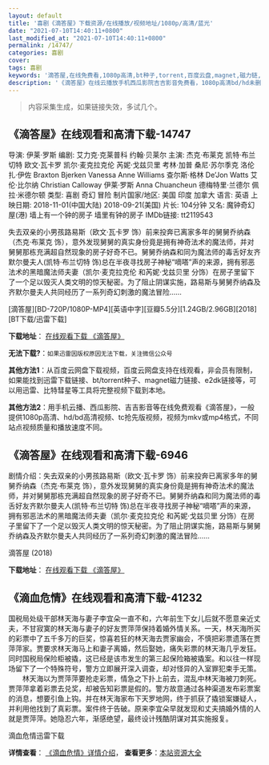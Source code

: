 ```yaml
---
layout: default
title: '喜剧《滴答屋》下载资源/在线播放/视频地址/1080p/高清/蓝光'
date: "2021-07-10T14:40:11+0800"
last_modified_at: "2021-07-10T14:40:11+0800"
permalink: /14747/
categories: 喜剧
cover:
tags: 喜剧
keywords: '滴答屋,在线免费看,1080p高清,bt种子,torrent,百度云盘,magnet,磁力链,迅雷下载资源'
description: '《滴答屋》在线云播放手机西瓜影院吉吉影音免费看，1080p高清bd/hd未删减完整版和tc抢先枪版，mkv/mp4格式，附带bt/torrent种子、magnet/磁力链、百度云盘、网盘资源迅雷下载链接'
---
```


>内容采集生成，如果链接失效，多试几个。


## 《滴答屋》在线观看和高清下载-14747

导演: 伊莱·罗斯 编剧: 艾力克·克莱普科 约翰·贝莱尔 主演: 杰克·布莱克 凯特·布兰切特 欧文·瓦卡罗 凯尔·麦克拉克伦 芮妮·戈兹贝里 考林·加普 桑尼·苏尔季克 洛伦扎·伊佐 Braxton Bjerken Vanessa Anne Williams 查尔斯·格林 De’Jon Watts 艾伦·比尔纳 Christian Calloway 伊莱·罗斯 Anna Chuancheun 德梅特里·兰德尔 佩拉·米德尔顿 类型: 喜剧 奇幻 冒险 制片国家/地区: 美国 印度 加拿大 语言: 英语 上映日期: 2018-11-01(中国大陆) 2018-09-21(美国) 片长: 104分钟 又名: 魔钟奇幻屋(港) 墙上有一个钟的房子 墙里有钟的房子 IMDb链接: tt2119543

失去双亲的小男孩路易斯（欧文·瓦卡罗 饰）前来投奔已离家多年的舅舅乔纳森（杰克·布莱克 饰），意外发现舅舅的真实身份竟是拥有神奇法术的魔法师，并对舅舅那栋充满超自然现象的房子好奇不已。舅舅乔纳森和同为魔法师的毒舌好友齐默尔曼夫人(凯特·布兰切特 饰)总在半夜寻找房子神秘“嘀嗒”声的来源，拥有邪恶法术的黑暗魔法师夫妻（凯尔·麦克拉克伦 和芮妮·戈兹贝里 分饰）在房子里留下了一个足以毁灭人类文明的惊天秘密。为了阻止阴谋实施，路易斯与舅舅乔纳森及齐默尔曼夫人共同经历了一系列奇幻刺激的魔法冒险……


[滴答屋][BD-720P/1080P-MP4][英语中字][豆瓣5.5分][1.24GB/2.96GB][2018][BT下载/迅雷下载]

**下载地址**： [在线观看下载 《滴答屋》](https://www.btdx8.com/torrent/ddw_2018.html) 


**无法下载?**：`如果迅雷因版权原因无法下载，关注微信公众号 `

**其他方法1**：从百度云网盘下载视频，百度云网盘支持在线观看，非会员有限制，如果能找到迅雷下载链接、bt/torrent种子、magnet磁力链接、e2dk链接等，可以用迅雷、比特彗星等工具将完整视频下载到本地。

**其他方法2**：用手机云播、西瓜影院、吉吉影音等在线免费观看《滴答屋》，一般提供1080p高清、hd/bd高清视频、tc抢先版视频，视频为mkv或mp4格式，不同站点视频质量和播放速度不同。


## 《滴答屋》在线观看和高清下载-6946

剧情介绍：失去双亲的小男孩路易斯（欧文·瓦卡罗 饰）前来投奔已离家多年的舅舅乔纳森（杰克·布莱克 饰），意外发现舅舅的真实身份竟是拥有神奇法术的魔法师，并对舅舅那栋充满超自然现象的房子好奇不已。舅舅乔纳森和同为魔法师的毒舌好友齐默尔曼夫人(凯特·布兰切特 饰)总在半夜寻找房子神秘“嘀嗒”声的来源，拥有邪恶法术的黑暗魔法师夫妻（凯尔·麦克拉克伦 和芮妮·戈兹贝里 分饰）在房子里留下了一个足以毁灭人类文明的惊天秘密。为了阻止阴谋实施，路易斯与舅舅乔纳森及齐默尔曼夫人共同经历了一系列奇幻刺激的魔法冒险……


滴答屋 (2018)

**下载地址**： [在线观看下载 《滴答屋》](https://www.btbtdy.me/btdy/dy14022.html) 


## 《滴血危情》在线观看和高清下载-41232

国税局处级干部林天海与妻子李宜朵一直不和，六年前生下女儿后就不愿意亲近丈夫，不甘寂寞的林天海与妻子的好友贾萍萍保持着婚外情关系。一天，林天海所买的彩票中了五千多万的巨奖，惊喜若狂的林天海去贾家幽会，不慎把彩票遗落在贾萍萍家。贾要求林天海马上和妻子离婚，然后娶她，痛失彩票的林天海几乎发狂。同时国税局保险柜被撬，这已经是该市发生的第三起保险箱被撬案。和以往一样现场留下了一个特殊符号，警方立即展开深入调查，却对怪异的入室罪犯束手无策。<br />　　林天海以为贾萍萍要抢走彩票，情急之下扑上前去，混乱中林天海被刀刺死。贾萍萍拿着彩票去兑奖，却被告知彩票是假的。警方故意通过各种渠道发布彩票案的消息，想要引鱼上钩。并在林天海家布下天罗地网，终于抓获了撬锁案嫌疑人，并利用他找到了真彩票。案件终于告破。原来李宜朵早就发现和丈夫搞婚外情的人就是贾萍萍。她隐忍六年，渐感绝望，最终设计残酷阴谋对其实施报复。


滴血危情迅雷下载

**详情查看**： [《滴血危情》详情介绍](/movie/41232/)， **查看更多**：[本站资源大全](/movie/t/all/)

